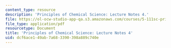 ```yaml
---
content_type: resource
description: 'Principles of Chemical Science: Lecture Notes 4.'
file: https://ol-ocw-studio-app-qa.s3.amazonaws.com/courses/5-111sc-principles-of-chemical-science-fall-2014/dcf6ace149ab7a683390398a889c740e_MIT5_111F14_Lec4.pdf
file_type: application/pdf
resourcetype: Document
title: 'Principles of Chemical Science: Lecture Notes 4'
uid: dcf6ace1-49ab-7a68-3390-398a889c740e
---
```

